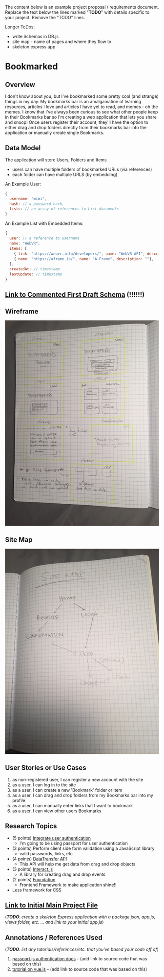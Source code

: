 The content below is an example project proposal / requirements document. Replace the text below the lines marked "__TODO__" with details specific to your project. Remove the "TODO" lines.

Longer ToDos:
  - write Schemas in DB.js
  - site map - name of pages and where they flow to
  - skeleton express app


# Bookmarked

## Overview

I don't know about you, but I've bookmarked some pretty cool (and strange) things in my day. My bookmarks bar is an amalgamation of learning resources, articles I love and articles I have yet to read, and memes - oh the memes. I know that I've always been curious to see what other people keep in their Bookmarks bar so I'm creating a web application that lets you share and snoop! Once users register their account, they'll have the option to either drag and drop folders directly from their bookmarks bar into the application or manually create single Bookmarks.


## Data Model

The application will store Users, Folders and Items

* users can have multiple folders of bookmarked URLs (via references)
* each folder can have multiple URLS (by embedding)

An Example User:

```javascript
{
  username: "mimi",
  hash: // a password hash,
  lists: // an array of references to List documents
}
```

An Example List with Embedded Items:

```javascript
{
  user: // a reference to username
  name: "WebVR",
  items: [
    { link: "https://webvr.info/developers/", name: "WebVR API", description: ""},
    { name: "https://aframe.io/", name: "A-Frame", description: ""},
  ],
  createdAt: // timestamp
  lastUpdate: // timestamp
}
```


## [Link to Commented First Draft Schema](db.js) (!!!!!!)

## Wireframe
![Wireframe](documentation/wireFrame.jpg)


## Site Map
![Site Map](documentation/siteMap.jpg)

## User Stories or Use Cases

1. as non-registered user, I can register a new account with the site
2. as a user, I can log in to the site
3. as a user, I can create a new 'Bookmark' folder or item
4. as a user, I can drag and drop folders from my Bookmarks bar into my profile
5. as a user, I can manually enter links that I want to bookmark
6. as a user, I can view other users Bookmarks


## Research Topics

* (5 points) [Integrate user authentication](https://www.npmjs.com/package/passport-local)
    * I'm going to be using passport for user authentication
* (3 points) Perform client side form validation using a JavaScript library
    * valid passwords, links, etc
* (4 points) [DataTransfer API](https://developer.mozilla.org/en-US/docs/Web/API/DataTransfer)
    * This API will help me get data from drag and drop objects
* (3 points) [Interact.js](http://interactjs.io/)
    * A library for creating drag and drop events
* (2 points) [Foundation](https://foundation.zurb.com/)
    * Frontend Framework to make application shine!!
* Less framework for CSS



## [Link to Initial Main Project File](app.js)

(___TODO__: create a skeleton Express application with a package.json, app.js, views folder, etc. ... and link to your initial app.js_)

## Annotations / References Used

(___TODO__: list any tutorials/references/etc. that you've based your code off of_)

1. [passport.js authentication docs](http://passportjs.org/docs) - (add link to source code that was based on this)
2. [tutorial on vue.js](https://vuejs.org/v2/guide/) - (add link to source code that was based on this)
